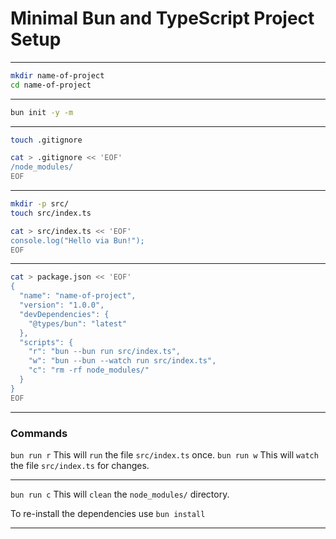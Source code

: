 # Minimal Bun and TypeScript Project Setup
_______________________________________________________________________________

```sh
mkdir name-of-project
cd name-of-project
```
_______________________________________________________________________________

```sh
bun init -y -m
```
_______________________________________________________________________________

```sh
touch .gitignore
```

```sh
cat > .gitignore << 'EOF'
/node_modules/
EOF
```
_______________________________________________________________________________

```sh
mkdir -p src/
touch src/index.ts
```

```sh
cat > src/index.ts << 'EOF'
console.log("Hello via Bun!");
EOF
```
_______________________________________________________________________________

```sh
cat > package.json << 'EOF'
{
  "name": "name-of-project",
  "version": "1.0.0",
  "devDependencies": {
    "@types/bun": "latest"
  },
  "scripts": {
    "r": "bun --bun run src/index.ts",
    "w": "bun --bun --watch run src/index.ts",
    "c": "rm -rf node_modules/"
  }
}
EOF
```
_______________________________________________________________________________
### Commands

`bun run r` This will `run` the file `src/index.ts` once.
`bun run w` This will `watch` the file `src/index.ts` for changes.
_______________________________________________________________________________

`bun run c` This will `clean` the `node_modules/` directory.

To re-install the dependencies use `bun install`

_______________________________________________________________________________
